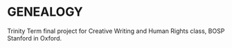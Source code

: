 # GENEALOGY
Trinity Term final project for Creative Writing and Human Rights class, BOSP Stanford in Oxford.
